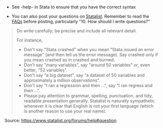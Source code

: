 * See -help- in Stata to ensure that you have the correct syntax

* You can also post your questions on [Statalist](https://www.statalist.org/). Remember to read the [FAQs](https://www.statalist.org/forums/help) before posting, particularly "10. How should I write questions?"

> Do write carefully; be precise and include all relevant detail.
> 
> For instance,
> - Don't say "Stata crashed" when you mean "Stata issued an error message" (and then tell us the error message). Say crashed only if you mean crashed as in crashed and burned.
> - Don't say "many variables", say "around 50 variables" or, even better, "52 variables".
> - Don't say "a big dataset", say "a dataset of 50 variables and approximately a million observations".
> - Don't say "I ran a regression and then ...", say "I ran regress and then ...".
> - Please pay attention to grammar, spelling, punctuation, and tidy, readable presentation generally. Statalist is naturally sympathetic whenever it is clear that English is not your first language (which is another reason to use your real name).

Source: https://www.statalist.org/forums/help#question



